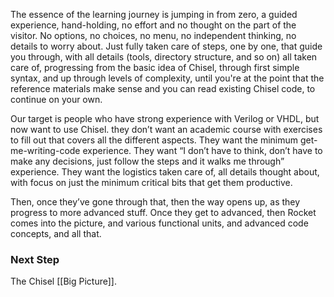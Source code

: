 The essence of the learning journey is jumping in from zero, a guided experience, hand-holding, no effort and no thought on the part of the visitor.  No options, no choices, no menu, no independent thinking, no details to worry about.  Just fully taken care of steps, one by one, that guide you through, with all details (tools, directory structure, and so on) all taken care of, progressing from the basic idea of Chisel, through first simple syntax, and up through levels of complexity, until you're at the point that the reference materials make sense and you can read existing Chisel code, to continue on your own.  

Our target is people who have strong experience with Verilog or VHDL, but now want to use Chisel.   they don’t want an academic course with exercises to fill out that covers all the different aspects.  They want the minimum get-me-writing-code experience.  They want  “I don’t have to think, don’t have to make any decisions, just follow the steps and it walks me through” experience.  They want the logistics taken care of, all details thought about, with focus on just the minimum critical bits that get them productive.

Then, once they’ve gone through that, then the way opens up, as they progress to more advanced stuff.  Once they get to advanced, then Rocket comes into the picture, and various functional units, and advanced code concepts, and all that.

### Next Step
The Chisel [[Big Picture]].